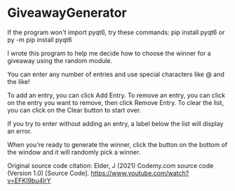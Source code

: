 # GiveawayGenerator
If the program won't import pyqt6, try these commands:
pip install pyqt6
or
py -m pip install pyqt6

I wrote this program to help me decide how to choose the winner for a giveaway using the random module.

You can enter any number of entries and use special characters like @ and the like!

To add an entry, you can click Add Entry.
To remove an entry, you can click on the entry you want to remove, then click Remove Entry.
To clear the list, you can click on the Clear button to start over.

If you try to enter without adding an entry, a label below the list will display an error.

When you're ready to generate the winner, click the button on the bottom of the window and it will randomly pick a winner.

Original source code citation:
Elder, J (2021) Codemy.com source code (Version 1.0) [Source Code]. https://www.youtube.com/watch?v=EFKI9bu4lrY
